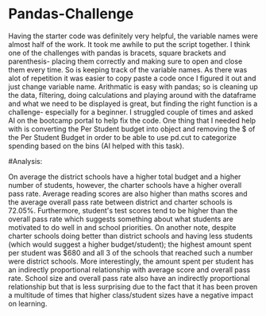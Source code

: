 # Pandas-Challenge

Having the starter code was definitely very helpful, the variable names were almost half of the work. It took me awhile to put the script together. I think one of the challenges with pandas is bracets, square brackets and parenthesis- placing them correctly and making sure to open and close them every time. So is keeping track of the variable names. As there was alot of repetition it was easier to copy paste a code once I figured it out and just change variable name. Arithmatic is easy with pandas; so is cleaning up the data, filtering, doing calculations and playing around with the dataframe and what we need to be displayed is great, but finding the right function is a challenge- especially for a beginner. I struggled couple of times and asked AI on the bootcamp portal to help fix the code. One thing that I needed help with is converting the Per Student budget into object and removing the $ of the Per Student Budget in order to be able to use pd.cut to categorize spending based on the bins (AI helped with this task).

#Analysis:

On average the district schools have a higher total budget and a higher number of students, however, the charter schools have a higher overall pass rate. Average reading scores are also higher than maths scores and the average overall pass rate between district and charter schools is 72.05%. Furthermore, student's test scores tend to be higher than the overall pass rate which suggests something about what students are motivated to do well in and school priorities. On another note, despite charter schools doing better than district schools and having less students (which would suggest a higher budget/student); the highest amount spent per student was $680 and all 3 of the schools that reached such a number were district schools. More interestingly, the amount spent per student has an indirectly proportional relationship with average score and overall pass rate. School size and overall pass rate also have an indirectly proportional relationship but that is less surprising due to the fact that it has been proven a multitude of times that higher class/student sizes have a negative impact on learning.
